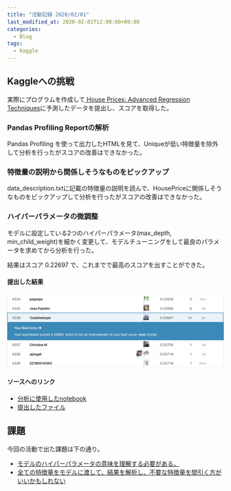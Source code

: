 ```yaml
---
title: "活動記録 2020/02/01"
last_modified_at: 2020-02-01T12:00:00+09:00
categories:
  - Blog
tags:
  - Kaggle
---
```


## Kaggleへの挑戦
実際にプログラムを作成して[
House Prices: Advanced Regression Techniques](https://www.kaggle.com/c/house-prices-advanced-regression-techniques/overview)に予測したデータを提出し、スコアを取得した。  

### Pandas Profiling Reportの解析
Pandas Profiling を使って出力したHTMLを見て、Uniqueが低い特徴量を除外して分析を行ったがスコアの改善はできなかった。

### 特徴量の説明から関係しそうなものをピックアップ
data_description.txtに記載の特徴量の説明を読んで、HousePriceに関係しそうなものをピックアップして分析を行ったがスコアの改善はできなかった。

### ハイパーパラメータの微調整
モデルに設定している2つのハイパーパラメータ(max_depth, min_child_weight)を細かく変更して、モデルチューニングをして最良のパラメータを求めてから分析を行った。

結果はスコア 0.22697 で、これまでで最高のスコアを出すことができた。
#### 提出した結果
<img src="https://github.com/CodeSeterpie/CodeSeterpie/blob/develop/Kaggle/HousePrices/output/main/20200201/HousePriceScore_20200201.jpg" width="800">

#### ソースへのリンク
* [分析に使用したnotebook](https://github.com/CodeSeterpie/CodeSeterpie/blob/develop/Kaggle/HousePrices/notebook/main/20200201/mainnote.ipynb)
* [提出したファイル](https://github.com/CodeSeterpie/CodeSeterpie/blob/develop/Kaggle/HousePrices/output/main/20200201/submission.csv)

## 課題
今回の活動で出た課題は下の通り。
* [モデルのハイパーパラメータの意味を理解する必要がある。](https://github.com/CodeSeterpie/CodeSeterpie/issues/20)
* [全ての特徴量をモデルに渡して、結果を解析し、不要な特徴量を間引く方がいいかもしれない](https://github.com/CodeSeterpie/CodeSeterpie/issues/21)


